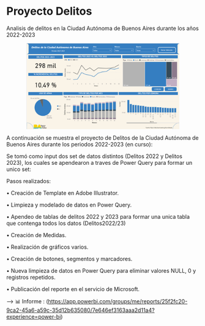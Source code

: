 # Proyecto Delitos
Analisis de delitos en la Ciudad Autónoma de Buenos Aires durante los años 2022-2023

<p align="center">
<img align="center" alt="tablero1" width="400" src="https://github.com/StefaniaCosentino/Poryecto-Delitos/blob/main/Proyecto%20Delitos.png">
</p>

A continuación se muestra el proyecto de Delitos de la Ciudad Autónoma de Buenos Aires durante los periodos 2022-2023 (en curso):


Se tomó como input dos set de datos distintos (Delitos 2022 y Delitos 2023), los cuales se apendearon a traves de Power Query para formar un unico set:

Pasos realizados:

• Creación de Template en Adobe Illustrator.

• Limpieza y modelado de datos en Power Query.

• Apendeo de tablas de delitos 2022 y 2023 para formar una unica tabla que contenga todos los datos (Delitos2022/23)

• Creación de Medidas.

• Realización de gráficos varios.

• Creación de botones, segmentos y marcadores.

• Nueva limpieza de datos en Power Query para eliminar valores NULL, 0 y registros repetidos.

• Publicación del reporte en el servicio de Microsoft.


--> 📊 Informe : (https://app.powerbi.com/groups/me/reports/25f2fc20-9ca2-45a6-a59c-35d12b635080/7e646ef3163aaa2d11a4?experience=power-bi)
